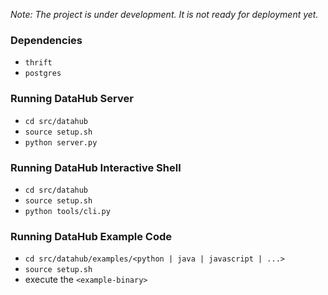 *Note: The project is under development. It is not ready for deployment yet.*

### Dependencies
* `thrift`
* `postgres`

### Running DataHub Server
* `cd src/datahub`
* `source setup.sh`
* `python server.py`


### Running DataHub Interactive Shell
* `cd src/datahub`
* `source setup.sh`
* `python tools/cli.py`

### Running DataHub Example Code
* `cd src/datahub/examples/<python | java | javascript | ...>`
* `source setup.sh`
* execute the `<example-binary>`
